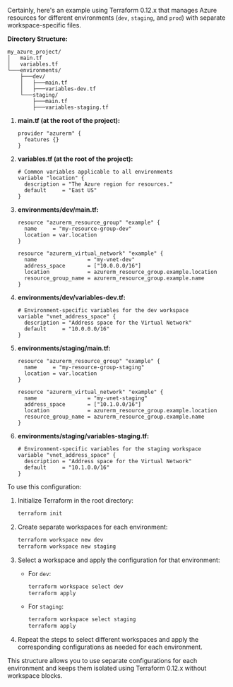 Certainly, here's an example using Terraform 0.12.x that manages Azure resources for different environments (`dev`, `staging`, and `prod`) with separate workspace-specific files.

**Directory Structure:**
```
my_azure_project/
│   main.tf
│   variables.tf
└───environments/
    ├───dev/
    │   ├───main.tf
    │   ├───variables-dev.tf
    └───staging/
        ├───main.tf
        ├───variables-staging.tf
```

1. **main.tf (at the root of the project):**
   ```hcl
   provider "azurerm" {
     features {}
   }
   ```

2. **variables.tf (at the root of the project):**
   ```hcl
   # Common variables applicable to all environments
   variable "location" {
     description = "The Azure region for resources."
     default     = "East US"
   }
   ```

3. **environments/dev/main.tf:**
   ```hcl
   resource "azurerm_resource_group" "example" {
     name     = "my-resource-group-dev"
     location = var.location
   }

   resource "azurerm_virtual_network" "example" {
     name                = "my-vnet-dev"
     address_space       = ["10.0.0.0/16"]
     location            = azurerm_resource_group.example.location
     resource_group_name = azurerm_resource_group.example.name
   }
   ```

4. **environments/dev/variables-dev.tf:**
   ```hcl
   # Environment-specific variables for the dev workspace
   variable "vnet_address_space" {
     description = "Address space for the Virtual Network"
     default     = "10.0.0.0/16"
   }
   ```

5. **environments/staging/main.tf:**
   ```hcl
   resource "azurerm_resource_group" "example" {
     name     = "my-resource-group-staging"
     location = var.location
   }

   resource "azurerm_virtual_network" "example" {
     name                = "my-vnet-staging"
     address_space       = ["10.1.0.0/16"]
     location            = azurerm_resource_group.example.location
     resource_group_name = azurerm_resource_group.example.name
   }
   ```

6. **environments/staging/variables-staging.tf:**
   ```hcl
   # Environment-specific variables for the staging workspace
   variable "vnet_address_space" {
     description = "Address space for the Virtual Network"
     default     = "10.1.0.0/16"
   }
   ```

To use this configuration:

1. Initialize Terraform in the root directory:

   ```sh
   terraform init
   ```

2. Create separate workspaces for each environment:

   ```sh
   terraform workspace new dev
   terraform workspace new staging
   ```

3. Select a workspace and apply the configuration for that environment:

   - For `dev`:

     ```sh
     terraform workspace select dev
     terraform apply
     ```

   - For `staging`:

     ```sh
     terraform workspace select staging
     terraform apply
     ```

4. Repeat the steps to select different workspaces and apply the corresponding configurations as needed for each environment.

This structure allows you to use separate configurations for each environment and keeps them isolated using Terraform 0.12.x without workspace blocks.